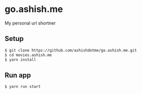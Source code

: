 # go.ashish.me

My personal url shortner

## Setup

```bash
$ git clone https://github.com/ashishdotme/go.ashish.me.git
$ cd movies.ashish.me
$ yarn install
```

## Run app

```bash
$ yarn run start
```